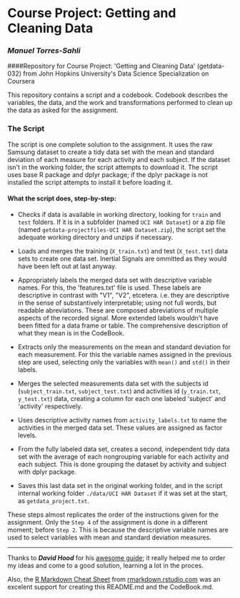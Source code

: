 # Course Project: Getting and Cleaning Data
### _Manuel Torres-Sahli_

####Repository for Course Project: 'Getting and Cleaning Data' (getdata-032) from John Hopkins University's Data Science Specialization on Coursera

This repository contains a script and a codebook. Codebook describes the variables, the data, and the work and transformations performed to clean up the data as asked for the assignment.

### The Script

The script is one complete solution to the assignment. It uses the raw Samsung dataset to create a tidy data set with the mean and standard deviation of each measure for each activity and each subject. If the dataset isn't in the working folder, the script attempts to download it. The script uses base R package and dplyr package; if the dplyr package is not installed the script attempts to install it before loading it.

#### What the script does, step-by-step:

- Checks if data is available in working directory, looking for `train` and `test` folders. If it is in a subfolder (named `UCI HAR Dataset`) or a zip file (named `getdata-projectfiles-UCI HAR Dataset.zip`), the script set the adequate working directory and unzips if necessary.

- Loads and merges the training (`X_train.txt`) and test (`X_test.txt`) data sets to create one data set. Inertial Signals are ommitted as they would have been left out at last anyway.

- Appropriately labels the merged data set with descriptive variable names. For this, the 'features.txt' file is used. These labels are descriptive in contrast with "V1", "V2", etcetera. i.e. they are descriptive in the sense of substantively interpretable; using not full words, but readable abreviations. These are composed abreviations of multiple aspects of the recorded signal. More extended labels wouldn't have been fitted for a data frame or table. The comprehensive description of what they mean is in the CodeBook.

- Extracts only the measurements on the mean and standard deviation for each measurement. For this the variable names assigned in the previous step are used, selecting only the variables with `mean()` and `std()` in their labels.

- Merges the selected measurements data set with the subjects id (`subject_train.txt`, `subject_test.txt`) and activities id (`y_train.txt`, `y_test.txt`) data, creating a column for each one labeled 'subject' and 'activity' respectively.

- Uses descriptive activity names from `activity_labels.txt` to name the activities in the merged data set. These values are assigned as factor levels.

- From the fully labeled data set, creates a second, independent tidy data set with the average of each nongrouping variable for each activity and each subject. This is done grouping the dataset by activity and subject with dplyr package.

- Saves this last data set in the original working folder, and in the script internal working folder `./data/UCI HAR Dataset` if it was set at the start, as `getdata_project.txt`.
       
These steps almost replicates the order of the instructions given for the assignment. Only the  `Step 4` of the assignment is done in a different moment; before `Step 2`. This is because the descriptive variable names are used to select variables with mean and standard deviation measures.

***

Thanks to *__David Hood__* for his [awesome guide](https://class.coursera.org/getdata-032/forum/thread?thread_id=26); it really helped me to order my ideas and come to a good solution, learning a lot in the proces.

Also, the [R Markdown Cheat Sheet](https://www.rstudio.com/wp-content/uploads/2015/02/rmarkdown-cheatsheet.pdf) from [rmarkdown.rstudio.com](http://rmarkdown.rstudio.com/) was an excelent support for creating this README.md and the CodeBook.md.